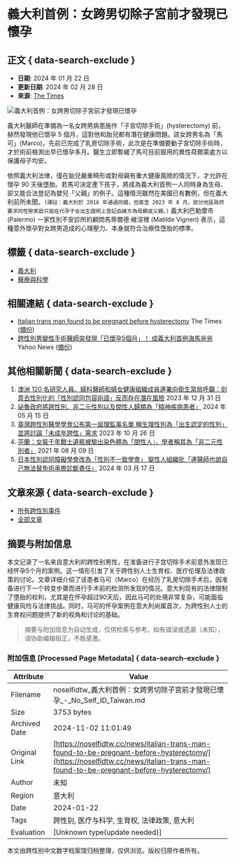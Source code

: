 # 義大利首例：女跨男切除子宮前才發現已懷孕

## 正文 { data-search-exclude }


- **日期**: 2024 年 01 月 22 日
- **更新日期**: 2024 年 02 月 28 日
- **來源**: [The Times](https://www.thetimes.co.uk/article/italian-trans-man-found-to-be-pregnant-before-hysterectomy-s7t03cpqv)

![義大利首例：女跨男切除子宮前才發現已懷孕](https://archive.md/DzZOP/57f7210a6eeccf58e8aab6305359a24dbb33ba0b.jpg)

義大利醫師在準備為一名女跨男病患施作「子宮切除手術」(hysterectomy) 前，赫然發現他已懷孕 5 個月，這對他和胎兒都有潛在健康問題。該女跨男名為「馬可」(Marco)，先前已完成了乳房切除手術，此次是在準備要動子宮切除手術時，才於術前檢測出早已懷孕多月。醫生立即暫緩了馬可目前服用的異性荷爾蒙處方以保護母子均安。

依照義大利法律，僅在胎兒嚴重畸形或對母親有重大健康風險的情況下，才允許在懷孕 90 天後墮胎。若馬可決定產下孩子，將成為義大利首例一人同時身為生母、卻又能合法登記為嬰兒「父親」的例子。這種情況雖然在美國已有數例，但在義大利前所未聞。`(譯註：義大利於 2016 年通過同婚，但直至 2023 年 8 月，部分地區政府要求同性戀家庭只能在代孕子女出生證明上登記血緣方為母親或父親。)` 義大利巴勒摩市 (Palermo) 一家性別不安診所的顧問馬蒂爾德·維涅裡 (Matilde Vigneri) 表示，這種意外懷孕對女跨男造成的心理壓力、本身就符合治療性墮胎的標準。

## 標籤 { data-search-exclude }
- [義大利](/regions/%e7%be%a9%e5%a4%a7%e5%88%a9/)
- [醫療與科學](/tags/%e9%86%AB%e7%99%82%e8%88%87%e7%a7%91%e5%ad%b8/)

## 相關連結 { data-search-exclude }
- [Italian trans man found to be pregnant before hysterectomy](https://www.thetimes.co.uk/article/italian-trans-man-found-to-be-pregnant-before-hysterectomy-s7t03cpqv) The Times ([備份](https://archive.ph/DzZOP))
- [跨性別男變性手術醫師突發現「已懷孕5個月」！ 成義大利首例海馬爸爸](https://tw.news.yahoo.com/%E8%B7%A8%E6%80%A7%E5%88%A5%E7%94%B7%E8%AE%8A%E6%80%A7%E6%89%8B%E8%A1%93%E9%86%AB%E5%B8%AB%E7%AA%81%E7%99%BC%E7%8F%BE-%E5%B7%B2%E6%87%B7%E5%AD%955%E5%80%8B%E6%9C%88-%E6%88%90%E7%BE%A9%E5%A4%A7%E5%88%A9%E9%A6%96%E4%BE%8B%E6%B5%B7%E9%A6%AC%E7%88%B8%E7%88%B8-080433516.html) Yahoo News ([備份](https://archive.ph/mGxK7))

## 其他相關新聞 { data-search-exclude }
1. [澳洲 120 名研究人員、婦科醫師和婦女健康組織成員連署向衛生當局呼籲：刻意去性別化的「性別認同包容術語」反而存在潛在風險](https://noselfidtw.cc/news/dont-desex-the-language-doctors-warn-of-danger-over-gender-inclusive/) 2023 年 12 月 31 日
2. [祕魯政府將跨性別、非二元性別以及間性人歸類為「精神疾病患者」](https://noselfidtw.cc/news/peru-classifies-trans-intersex-people-as-mentally-ill/) 2024 年 05 月 15 日
3. [臺灣跨性別醫學學會公布第一屆理監事名單 稱生理性別為「出生認定的性別」並將討論「未成年跨性」需求](https://noselfidtw.cc/news/transgender-medical-taiwan-association/) 2023 年 10 月 26 日
4. [芬蘭：女裝千年戰士遺骸被驗出染色體為「間性人」，學者稱其為「非二元性別者」](https://noselfidtw.cc/news/1000-year-old-remains-may-be-of-a-highly-respected-nonbinary-warrior/) 2021 年 08 月 09 日
5. [日本性別認同障礙學會改為「性別不一致學會」 變性人組織批「連醫師也說自己無法替免術承擔診斷責任」](https://noselfidtw.cc/news/jp-gid-society-renamed-to-gi/) 2024 年 03 月 17 日

## 文章來源 { data-search-exclude }
- [所有跨性別事件](https://noselfidtw.cc/news)
- [全部文章](https://noselfidtw.cc/post)
<!-- tcd_original_link https://noselfidtw.cc/news/italian-trans-man-found-to-be-pregnant-before-hysterectomy/ -->
## 摘要与附加信息

<!-- tcd_abstract -->
本文记录了一名来自意大利的跨性别男性，在准备进行子宫切除手术前意外发现已经怀孕5个月的案例。这一情形引发了关于跨性别人士生育权、医疗伦理及法律政策的讨论。文章详细介绍了该患者马可（Marco）在经历了乳房切除手术后，因准备进行下一个转变步骤而进行手术前的检测所发现的情况。意大利现有的法律限制了堕胎的权利，尤其是在怀孕超过90天后，因此马可的处境非常复杂，可能面临健康风险与法律挑战。同时，马可的怀孕案例在意大利尚属首次，为跨性别人士的生育权问题提供了新的视角和讨论的基础。
<!-- tcd_abstract_end -->

> 摘要与附加信息为自动生成，仅供检索与参考。如有错误或遗漏（未知），请协助编辑指正，不胜感激。

### 附加信息 [Processed Page Metadata] { data-search-exclude }

| Attribute       | Value                                  |
|-----------------|----------------------------------------|
| Filename        | noselfidtw_義大利首例：女跨男切除子宮前才發現已懷孕_-_No_Self_ID_Taiwan.md                             |
| Size            | 3753 bytes                           |
| Archived Date   | 2024-11-02 11:01:49                             |
| Original Link   | [https://noselfidtw.cc/news/italian-trans-man-found-to-be-pregnant-before-hysterectomy/](https://noselfidtw.cc/news/italian-trans-man-found-to-be-pregnant-before-hysterectomy/)                       |
| Author          | 未知                               |
| Region          | 意大利                               |
| Date            | 2024-01-22                                 |
| Tags            | 跨性别, 医疗与科学, 生育权, 法律政策, 意大利                                 |
| Evaluation            | [Unknown type(update needed)]                                 |
<!-- tcd_table_end -->

本文由跨性别中文数字档案馆归档整理，仅供浏览。版权归原作者所有。
